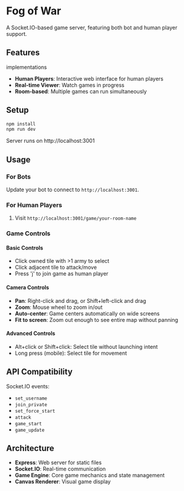 # Fog of War

A Socket.IO-based game server, featuring both bot and human player support.

## Features

implementations

- **Human Players**: Interactive web interface for human players
- **Real-time Viewer**: Watch games in progress
- **Room-based**: Multiple games can run simultaneously

## Setup

```bash
npm install
npm run dev
```

Server runs on http://localhost:3001

## Usage

### For Bots

Update your bot to connect to `http://localhost:3001`.

### For Human Players

1. Visit `http://localhost:3001/game/your-room-name`

### Game Controls

#### Basic Controls

- Click owned tile with >1 army to select
- Click adjacent tile to attack/move
- Press 'j' to join game as human player

#### Camera Controls

- **Pan**: Right-click and drag, or Shift+left-click and drag
- **Zoom**: Mouse wheel to zoom in/out
- **Auto-center**: Game centers automatically on wide screens
- **Fit to screen**: Zoom out enough to see entire map without panning

#### Advanced Controls

- Alt+click or Shift+click: Select tile without launching intent
- Long press (mobile): Select tile for movement

## API Compatibility

Socket.IO events:

- `set_username`
- `join_private`
- `set_force_start`
- `attack`
- `game_start`
- `game_update`

## Architecture

- **Express**: Web server for static files
- **Socket.IO**: Real-time communication
- **Game Engine**: Core game mechanics and state management
- **Canvas Renderer**: Visual game display
